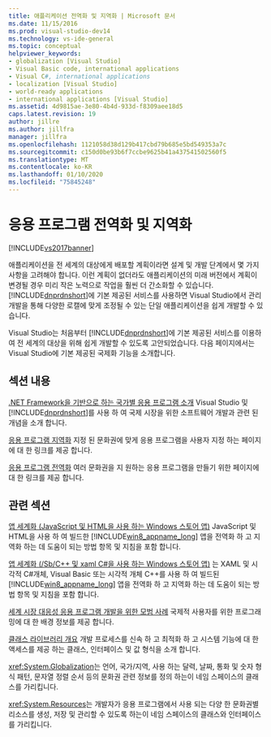 ```yaml
---
title: 애플리케이션 전역화 및 지역화 | Microsoft 문서
ms.date: 11/15/2016
ms.prod: visual-studio-dev14
ms.technology: vs-ide-general
ms.topic: conceptual
helpviewer_keywords:
- globalization [Visual Studio]
- Visual Basic code, international applications
- Visual C#, international applications
- localization [Visual Studio]
- world-ready applications
- international applications [Visual Studio]
ms.assetid: 4d9815ae-3e80-4b4d-933d-f8309aee18d5
caps.latest.revision: 19
author: jillre
ms.author: jillfra
manager: jillfra
ms.openlocfilehash: 1121058d38d129b417cbd79b685e5bd549353a7c
ms.sourcegitcommit: c150d0be93b6f7ccbe9625b41a437541502560f5
ms.translationtype: MT
ms.contentlocale: ko-KR
ms.lasthandoff: 01/10/2020
ms.locfileid: "75845248"
---
```

# <a name="globalizing-and-localizing-applications"></a>응용 프로그램 전역화 및 지역화
[!INCLUDE[vs2017banner](../includes/vs2017banner.md)]

애플리케이션을 전 세계의 대상에게 배포할 계획이라면 설계 및 개발 단계에서 몇 가지 사항을 고려해야 합니다. 이런 계획이 없더라도 애플리케이션의 미래 버전에서 계획이 변경될 경우 미리 작은 노력으로 작업을 훨씬 더 간소화할 수 있습니다. [!INCLUDE[dnprdnshort](../includes/dnprdnshort-md.md)]에 기본 제공된 서비스를 사용하면 Visual Studio에서 관리 개발을 통해 다양한 로캘에 맞게 조정될 수 있는 단일 애플리케이션을 쉽게 개발할 수 있습니다.

 Visual Studio는 처음부터 [!INCLUDE[dnprdnshort](../includes/dnprdnshort-md.md)]에 기본 제공된 서비스를 이용하여 전 세계의 대상을 위해 쉽게 개발할 수 있도록 고안되었습니다. 다음 페이지에서는 Visual Studio에 기본 제공된 국제화 기능을 소개합니다.

## <a name="in-this-section"></a>섹션 내용
 [.NET Framework을 기반으로 하는 국가별 응용 프로그램 소개](../ide/introduction-to-international-applications-based-on-the-dotnet-framework.md) Visual Studio 및 [!INCLUDE[dnprdnshort](../includes/dnprdnshort-md.md)]를 사용 하 여 국제 시장을 위한 소프트웨어 개발과 관련 된 개념을 소개 합니다.

 [응용 프로그램 지역화](../ide/localizing-applications.md) 지정 된 문화권에 맞게 응용 프로그램을 사용자 지정 하는 페이지에 대 한 링크를 제공 합니다.

 [응용 프로그램 전역화](../ide/globalizing-applications.md) 여러 문화권을 지 원하는 응용 프로그램을 만들기 위한 페이지에 대 한 링크를 제공 합니다.

## <a name="related-sections"></a>관련 섹션
 [앱 세계화 (JavaScript 및 HTML을 사용 하는 Windows 스토어 앱)](https://msdn.microsoft.com/library/windows/apps/hh465006.aspx) JavaScript 및 HTML을 사용 하 여 빌드한 [!INCLUDE[win8_appname_long](../includes/win8-appname-long-md.md)] 앱을 전역화 하 고 지역화 하는 데 도움이 되는 방법 항목 및 지침을 포함 합니다.

 [앱 세계화 (/Sb/C++ 및 xaml C#을 사용 하는 Windows 스토어 앱)](https://msdn.microsoft.com/library/windows/apps/xaml/Hh965328(v=win.10).aspx) 는 XAML 및 시각적 C#개체, Visual Basic 또는 시각적 개체 C++를 사용 하 여 빌드된 [!INCLUDE[win8_appname_long](../includes/win8-appname-long-md.md)] 앱을 전역화 하 고 지역화 하는 데 도움이 되는 방법 항목 및 지침을 포함 합니다.

 [세계 시장 대응성 응용 프로그램 개발을 위한 모범 사례](https://msdn.microsoft.com/library/f08169c7-aad8-4ec3-9a21-9ebd3b89986c) 국제적 사용자를 위한 프로그래밍에 대 한 배경 정보를 제공 합니다.

 [클래스 라이브러리 개요](https://msdn.microsoft.com/library/7e4c5921-955d-4b06-8709-101873acf157) 개발 프로세스를 신속 하 고 최적화 하 고 시스템 기능에 대 한 액세스를 제공 하는 클래스, 인터페이스 및 값 형식을 소개 합니다.

 <xref:System.Globalization>는 언어, 국가/지역, 사용 하는 달력, 날짜, 통화 및 숫자 형식 패턴, 문자열 정렬 순서 등의 문화권 관련 정보를 정의 하는이 네임 스페이스의 클래스를 가리킵니다.

 <xref:System.Resources>는 개발자가 응용 프로그램에서 사용 되는 다양 한 문화권별 리소스를 생성, 저장 및 관리할 수 있도록 하는이 네임 스페이스의 클래스와 인터페이스를 가리킵니다.
